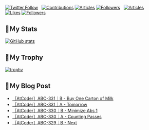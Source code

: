 [![Twitter Follow](https://img.shields.io/twitter/follow/hyperdb?label=twitter&logo=twitter&style=plastic)](https://twitter.com/hyperdb)
&nbsp;
[![Contributions](https://badgen.org/img/qiita/hyperdb/contributions?style=plastic)](https://qiita.com/hyperdb)
[![Articles](https://badgen.org/img/qiita/hyperdb/articles?style=plastic)](https://qiita.com/hyperdb)
[![Followers](https://badgen.org/img/qiita/hyperdb/followers?style=plastic)](https://qiita.com/hyperdb)
&nbsp;
[![Articles](https://badgen.org/img/zenn/hyperdb/articles)](https://zenn.dev/hyperdb)
[![Likes](https://badgen.org/img/zenn/hyperdb/likes?style=plastic)](https://zenn.dev/hyperdb)
[![Followers](https://badgen.org/img/zenn/hyperdb/followers?style=plastic)](https://zenn.dev/hyperdb)

## 🔖Ｍy Stats

[![GitHub stats](https://github-readme-stats-eight-theta.vercel.app/api?username=hyperdb&theme=radical&count_private=true&show_icons=true)](https://github.com/anuraghazra/github-readme-stats)

## 🔖Ｍy Trophy

[![trophy](https://github-profile-trophy.vercel.app/?username=hyperdb&theme=onedark)](https://github.com/ryo-ma/github-profile-trophy)

## 🔖Ｍy Blog Post

<!-- BLOG-POST-LIST:START -->
- [［AtCoder］ABC-331｜B - Buy One Carton of Milk](https://zenn.dev/hyperdb/articles/9dbd014248e859)
- [［AtCoder］ABC-331｜A - Tomorrow](https://zenn.dev/hyperdb/articles/03b3005a5d2066)
- [［AtCoder］ABC-330｜B - Minimize Abs 1](https://zenn.dev/hyperdb/articles/a20d5784c7dd89)
- [［AtCoder］ABC-330｜A - Counting Passes](https://zenn.dev/hyperdb/articles/604afaf65568e5)
- [［AtCoder］ABC-329｜B - Next](https://zenn.dev/hyperdb/articles/a3508767d317b9)
<!-- BLOG-POST-LIST:END -->
